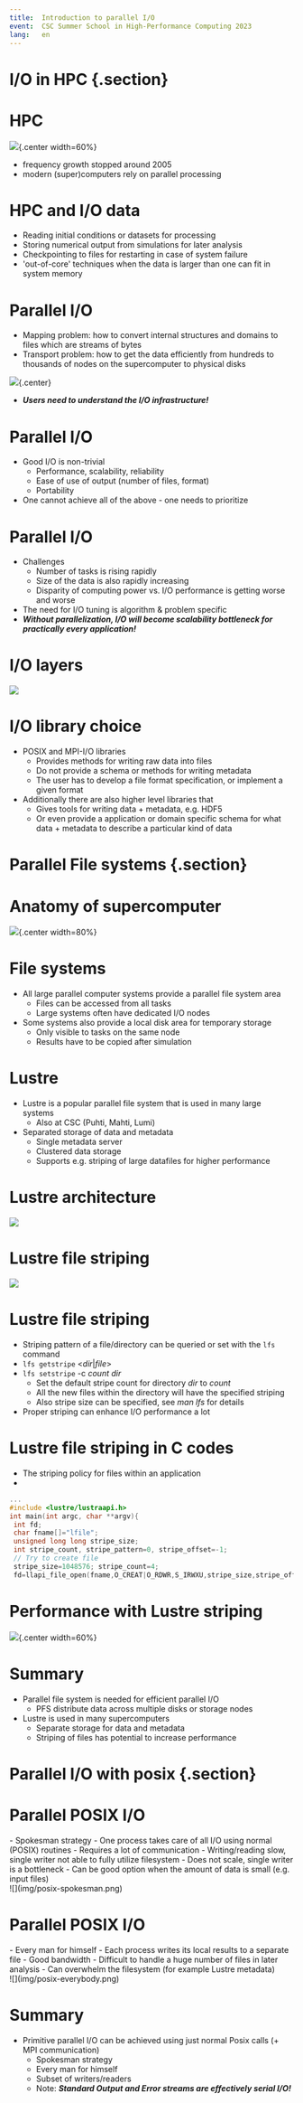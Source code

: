 ```yaml
---
title:  Introduction to parallel I/O
event:  CSC Summer School in High-Performance Computing 2023
lang:   en
---
```




# I/O in HPC {.section}
# HPC

 ![](img/cray_top500.png){.center width=60%}

 - frequency growth stopped around 2005
 - modern (super)computers rely on parallel processing

# HPC and I/O data

 - Reading initial conditions or datasets for processing
 - Storing numerical output from simulations for later analysis
 - Checkpointing to files for restarting in case of system failure
 - 'out-of-core' techniques when the  data is larger than one can fit in system memory

# Parallel I/O
- Mapping problem: how to convert internal structures and domains to
files which are streams of bytes
- Transport problem: how to get the data efficiently from hundreds to
thousands of nodes on the supercomputer to physical disks

![](img/io-illustration.png){.center}


- ***Users need to understand the I/O infrastructure!***

# Parallel I/O

- Good I/O is non-trivial
  - Performance, scalability, reliability
  - Ease of use of output (number of files, format)
  - Portability
- One cannot achieve all of the above - one needs to prioritize

# Parallel I/O

- Challenges
    - Number of tasks is rising rapidly
    - Size of the data is also rapidly increasing
    - Disparity of computing power vs. I/O performance is getting worse
    and worse
- The need for I/O tuning is algorithm & problem specific
- ***Without parallelization, I/O will become scalability bottleneck for
    practically every application!***

# I/O layers


![](img/io-layers.png)


# I/O library choice

- POSIX and MPI-I/O libraries
    - Provides methods for writing raw data into files
    - Do not provide a schema or methods for writing metadata
    - The user has to develop a file format specification, or implement a
      given format
- Additionally there are also higher level libraries that
    - Gives tools for writing data + metadata, e.g. HDF5
    - Or even provide a application or domain specific schema for what
      data + metadata to describe a particular kind of data

# Parallel File systems {.section}

# Anatomy of supercomputer
 ![](img/cluster_diagram.jpeg){.center width=80%}

# File systems

- All large parallel computer systems provide a parallel file
  system area
    - Files can be accessed from all tasks
    - Large systems often have dedicated I/O nodes
- Some systems also provide a local disk area for temporary storage
    - Only visible to tasks on the same node
    - Results have to be copied after simulation

# Lustre

- Lustre is a popular parallel file system that is used in many large
  systems
    - Also at CSC (Puhti, Mahti, Lumi)
- Separated storage of data and metadata
    - Single metadata server
    - Clustered data storage
    - Supports e.g. striping of large datafiles for higher performance

# Lustre architecture

![](img/lustre-architecture.png)


# Lustre file striping

![](img/lustre-striping.png)

# Lustre file striping

- Striping pattern of a file/directory can be queried or set with the
  `lfs` command
- `lfs getstripe` <*dir*|*file*>
- `lfs setstripe` -c *count* *dir*
    - Set the default stripe count for directory *dir* to *count*
    - All the new files within the directory will have the specified
    striping
    - Also stripe size can be specified, see *man lfs* for details
- Proper striping can enhance I/O performance a lot

# Lustre file striping in C codes
- The striping policy for files within an application
- 
```c
...
#include <lustre/lustraapi.h>
int main(int argc, char **argv){
 int fd;
 char fname[]="lfile";
 unsigned long long stripe_size;
 int stripe_count, stripe_pattern=0, stripe_offset=-1;
 // Try to create file
 stripe_size=1048576; stripe_count=4;
 fd=llapi_file_open(fname,O_CREAT|O_RDWR,S_IRWXU,stripe_size,stripe_offset,stripe_count,stripe_pattern);
```

# Performance with Lustre striping

![](img/striping-performance.png){.center width=60%}

# Summary

- Parallel file system is needed for efficient parallel I/O
    - PFS distribute data across multiple disks or storage nodes
- Lustre is used in many supercomputers
    - Separate storage for data and metadata
    - Striping of files has potential to increase performance

# Parallel I/O with posix {.section}

# Parallel POSIX I/O

<div class="column">
- Spokesman strategy
    - One process takes care of all I/O using normal (POSIX) routines
    - Requires a lot of communication
    - Writing/reading slow, single writer not able to fully utilize
      filesystem
    - Does not scale, single writer is a bottleneck
    - Can be good option when the amount of data is small (e.g. input
      files)
</div>
<div class="column">
![](img/posix-spokesman.png)
</div>

# Parallel POSIX I/O

<div class="column">
- Every man for himself
    - Each process writes its local results to a separate file
    - Good bandwidth
    - Difficult to handle a huge number of files in later analysis
    - Can overwhelm the filesystem (for example Lustre metadata)
</div>

<div class="column">
![](img/posix-everybody.png)
</div>

# Summary

- Primitive parallel I/O can be achieved using just normal Posix calls (+
  MPI communication)
    - Spokesman strategy
    - Every man for himself
    - Subset of writers/readers
    - Note: ***Standard Output and Error streams are effectively serial I/O!***
